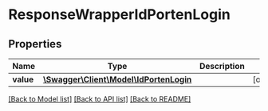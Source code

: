 # ResponseWrapperIdPortenLogin

## Properties
Name | Type | Description | Notes
------------ | ------------- | ------------- | -------------
**value** | [**\Swagger\Client\Model\IdPortenLogin**](IdPortenLogin.md) |  | [optional] 

[[Back to Model list]](../README.md#documentation-for-models) [[Back to API list]](../README.md#documentation-for-api-endpoints) [[Back to README]](../README.md)


